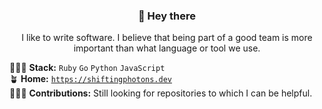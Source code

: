 <h3 align="center">👋 Hey there</h3>
<p align="center">
I like to write software. I believe that being part of a good team is more important than what language or tool we use.
</p>

👨🏻‍💻 **Stack:** `Ruby` `Go` `Python` `JavaScript`  
🪴 **Home:** [`https://shiftingphotons.dev`](https://shiftingphotons.dev)  
🏄🏽‍♂️ **Contributions:** Still looking for repositories to which I can be helpful.
